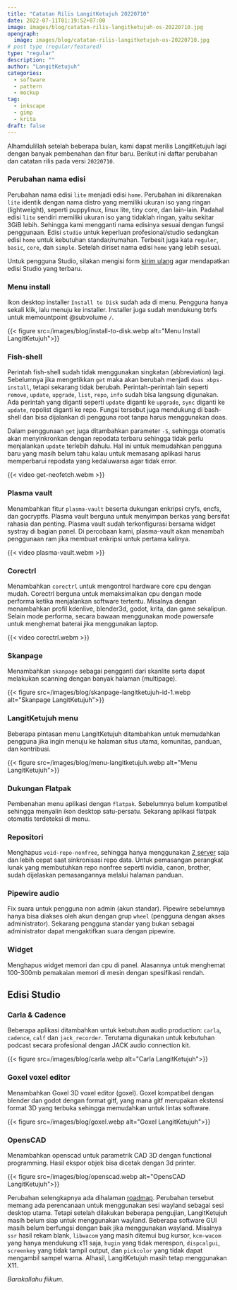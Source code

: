 ```yaml
---
title: "Catatan Rilis LangitKetujuh 20220710"
date: 2022-07-11T01:19:52+07:00
image: images/blog/catatan-rilis-langitketujuh-os-20220710.jpg
opengraph:
  image: images/blog/catatan-rilis-langitketujuh-os-20220710.jpg
# post type (regular/featured)
type: "regular"
description: ""
author: "LangitKetujuh"
categories:
  - software
  - pattern
  - mockup
tag:
  - inkscape
  - gimp
  - krita
draft: false
---
```


Alhamdulillah setelah beberapa bulan, kami dapat merilis LangitKetujuh lagi dengan banyak pembenahan dan fitur baru. Berikut ini daftar perubahan dan catatan rilis pada versi `20220710`.

### Perubahan nama edisi
Perubahan nama edisi `lite` menjadi edisi `home`. Perubahan ini dikarenakan `lite` identik dengan nama distro yang memiliki ukuran iso yang ringan (lightweight), seperti puppylinux, linux lite, tiny core, dan lain-lain. Padahal edisi `lite` sendiri memiliki ukuran iso yang tidaklah ringan, yaitu sekitar 3GiB lebih. Sehingga kami mengganti nama edisinya sesuai dengan fungsi penggunaan. Edisi `studio` untuk keperluan profesional/studio sedangkan edisi `home` untuk kebutuhan standar/rumahan. Terbesit juga kata `reguler`, `basic`, `core`, dan `simple`. Setelah diriset nama edisi `home` yang lebih sesuai.

Untuk pengguna Studio, silakan mengisi form [kirim ulang] agar mendapatkan edisi Studio yang terbaru.

### Menu install
Ikon desktop installer `Install to Disk` sudah ada di menu. Pengguna hanya sekali klik, lalu menuju ke installer. Installer juga sudah mendukung btrfs untuk memountpoint @subvolume `/`.

{{< figure src=/images/blog/install-to-disk.webp alt="Menu Install LangitKetujuh">}}

### Fish-shell
Perintah fish-shell sudah tidak menggunakan singkatan (abbreviation) lagi. Sebelumnya jika mengetikkan `get` maka akan berubah menjadi `doas xbps-install`, tetapi sekarang tidak berubah. Perintah-perintah lain seperti `remove`, `update`, `upgrade`, `list`, `repo`, `info` sudah bisa langsung digunakan. Ada perintah yang diganti seperti `update` diganti ke `upgrade`, `sync` diganti ke `update`, repolist diganti ke repo. Fungsi tersebut juga mendukung di bash-shell dan bisa dijalankan di pengguna root tanpa harus menggunakan doas.

Dalam penggunaan `get` juga ditambahkan parameter `-S`, sehingga otomatis akan menyinkronkan dengan repodata terbaru sehingga tidak perlu menjalankan `update` terlebih dahulu. Hal ini untuk memudahkan pengguna baru yang masih belum tahu kalau untuk memasang aplikasi harus memperbarui repodata yang kedaluwarsa agar tidak error.

{{< video get-neofetch.webm >}}

### Plasma vault
Menambahkan fitur `plasma-vault` beserta dukungan enkripsi cryfs, encfs, dan gocryptfs. Plasma vault berguna untuk menyimpan berkas yang bersifat rahasia dan penting. Plasma vault sudah terkonfigurasi bersama widget systray di bagian panel. Di percobaan kami, plasma-vault akan menambah penggunaan ram jika membuat enkripsi untuk pertama kalinya.

{{< video plasma-vault.webm >}}

### Corectrl
Menambahkan `corectrl` untuk mengontrol hardware core cpu dengan mudah. Corectrl berguna untuk memaksimalkan cpu dengan mode performa ketika menjalankan software tertentu. Misalnya dengan menambahkan profil kdenlive, blender3d, godot, krita, dan game sekalipun. Selain mode performa, secara bawaan menggunakan mode powersafe untuk menghemat baterai jika menggunakan laptop.

{{< video corectrl.webm >}}

### Skanpage
Menambahkan `skanpage` sebagai pengganti dari skanlite serta dapat melakukan scanning dengan banyak halaman (multipage).

{{< figure src=/images/blog/skanpage-langitketujuh-id-1.webp alt="Skanpage LangitKetujuh">}}

### LangitKetujuh menu
Beberapa pintasan menu LangitKetujuh ditambahkan untuk memudahkan pengguna jika ingin menuju ke halaman situs utama, komunitas, panduan, dan kontribusi.

{{< figure src=/images/blog/menu-langitketujuh.webp alt="Menu LangitKetujuh">}}

### Dukungan Flatpak
Pembenahan menu aplikasi dengan `flatpak`. Sebelumnya belum kompatibel sehingga menyalin ikon desktop satu-persatu. Sekarang aplikasi flatpak otomatis terdeteksi di menu.

### Repositori
Menghapus `void-repo-nonfree`, sehingga hanya menggunakan [2 server] saja dan lebih cepat saat sinkronisasi repo data. Untuk pemasangan perangkat lunak yang membutuhkan repo nonfree seperti nvidia, canon, brother, sudah dijelaskan pemasangannya melalui halaman panduan.

### Pipewire audio
Fix suara untuk pengguna non admin (akun standar). Pipewire sebelumnya hanya bisa diakses oleh akun dengan grup `wheel` (pengguna dengan akses administrator). Sekarang pengguna standar yang bukan sebagai administrator dapat mengaktifkan suara dengan pipewire.

### Widget
Menghapus widget memori dan cpu di panel. Alasannya untuk menghemat 100-300mb pemakaian memori di mesin dengan spesifikasi rendah.

## Edisi Studio

### Carla & Cadence
Beberapa aplikasi ditambahkan untuk kebutuhan audio production: `carla`, `cadence`, `calf` dan `jack_recorder`. Terutama digunakan untuk kebutuhan podcast secara profesional dengan JACK audio connection kit.

{{< figure src=/images/blog/carla.webp alt="Carla LangitKetujuh">}}

### Goxel voxel editor
Menambahkan Goxel 3D voxel editor (goxel). Goxel kompatibel dengan blender dan godot dengan format gitf, yang mana gitf merupakan ekstensi format 3D yang terbuka sehingga memudahkan untuk lintas software.

{{< figure src=/images/blog/goxel.webp alt="Goxel LangitKetujuh">}}

### OpensCAD
Menambahkan openscad untuk parametrik CAD 3D dengan functional programming. Hasil ekspor objek bisa dicetak dengan 3d printer.

{{< figure src=/images/blog/openscad.webp alt="OpensCAD LangitKetujuh">}}

Perubahan selengkapnya ada dihalaman [roadmap]. Perubahan tersebut memang ada perencanaan untuk menggunakan sesi wayland sebagai sesi desktop utama. Tetapi setelah dilakukan beberapa pengujian, LangitKetujuh masih belum siap untuk menggunakan wayland. Beberapa software GUI masih belum berfungsi dengan baik jika menggunakan wayland. Misalnya `ssr` hasil rekam blank, `libwacom` yang masih ditemui bug kursor, `kcm-wacom` yang hanya mendukung x11 saja, `hugin` yang tidak merespon, `dispcalgui`, `screenkey` yang tidak tampil output, dan `pickcolor` yang tidak dapat mengambil sampel warna. Alhasil, LangitKetujuh masih tetap menggunakan X11.

_Barakallahu fiikum._

[roadmap]:os/roadmap
[kirim ulang]:os/resend
[panduan]:https://panduan.langitketujuh.id
[pulseaudio]:https://panduan.langitketujuh.id/konfigurasi/multimedia/pulseaudio.html
[sesi desktop]:https://panduan.langitketujuh.id/konfigurasi/kde/sesi-desktop.html
[2 server]:https://panduan.langitketujuh.id/konfigurasi/server.html
[carla]:https://panduan.langitketujuh.id/aplikasi/audio/carla.html
[cadence]:https://panduan.langitketujuh.id/aplikasi/audio/cadence.html
[goxel]:https://panduan.langitketujuh.id/aplikasi/animasi/goxel.html
[printer]:https://panduan.langitketujuh.id/konfigurasi/driver/printer/index.html
[brother]:https://panduan.langitketujuh.id/konfigurasi/driver/printer/brother.html
[canon]:https://panduan.langitketujuh.id/konfigurasi/driver/printer/canon.html
[epson]:https://panduan.langitketujuh.id/konfigurasi/driver/printer/epson.html
[HP]:https://panduan.langitketujuh.id/konfigurasi/driver/printer/hp.html
[open printing]:https://panduan.langitketujuh.id/konfigurasi/driver/printer/open-printing.html
[runit init]:https://panduan.langitketujuh.id/konfigurasi/layanan/sv.html#daftar-layanan-yang-aktif
[mengkonfigurasi touchpad]:https://panduan.langitketujuh.id/konfigurasi/kde/pengaturan-sistem.html#mengaktifkan-tap-to-click
